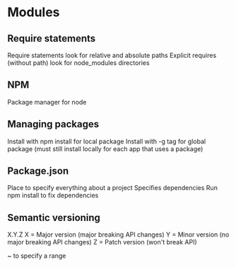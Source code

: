 # Modules

## Require statements
Require statements look for relative and absolute paths
Explicit requires (without path) look for node_modules directories

## NPM
Package manager for node

## Managing packages
Install with npm install for local package
Install with -g tag for global package (must still install locally for each app that uses a package)

## Package.json
Place to specify everything about a project
Specifies dependencies
Run npm install to fix dependencies

## Semantic versioning
X.Y.Z
X = Major version (major breaking API changes)
Y = Minor version (no major breaking API changes)
Z = Patch version (won't break API)

~ to specify a range
